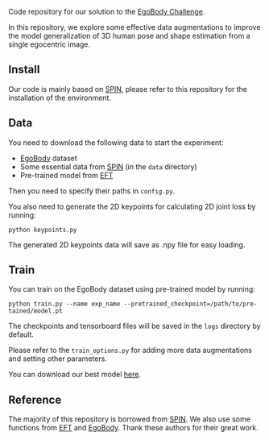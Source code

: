 Code repository for our solution to the [EgoBody Challenge](https://codalab.lisn.upsaclay.fr/competitions/6351#learn_the_details).

In this repository, we explore some effective data augmentations to improve the model generalization of 3D human pose and shape estimation from a single egocentric image. 


## Install
Our code is mainly based on [SPIN](https://github.com/nkolot/SPIN), please refer to this repository for the installation of the environment.


## Data
You need to download the following data to start the experiment:

- [EgoBody](https://github.com/sanweiliti/EgoBody) dataset 
- Some essential data from [SPIN](https://github.com/nkolot/SPIN) (in the ```data``` directory)
- Pre-trained model from [EFT](https://github.com/facebookresearch/eft)

Then you need to specify their paths in ```config.py```.

You also need to generate the 2D keypoints for calculating 2D joint loss by running:

```
python keypoints.py
```

The generated 2D keypoints data will save as .npy file for easy loading.


## Train
You can train on the EgoBody dataset using pre-trained model by running:

```
python train.py --name exp_name --pretrained_checkpoint=/path/to/pre-tained/model.pt
```

The checkpoints and tensorboard files will be saved in the ```logs``` directory by default.

Please refer to the ```train_options.py``` for adding more data augmentations and setting other parameters.

You can download our best model [here](https://drive.google.com/file/d/1gBMyJkhMqlBGyUe7GA2NS6Jbz-XxYdTv/view?usp=sharing).

## Reference
The majority of this repository is borrowed from [SPIN](https://github.com/nkolot/SPIN). We also use some functions from [EFT](https://github.com/facebookresearch/eft) and [EgoBody](https://github.com/sanweiliti/EgoBody). Thank these authors for their great work.